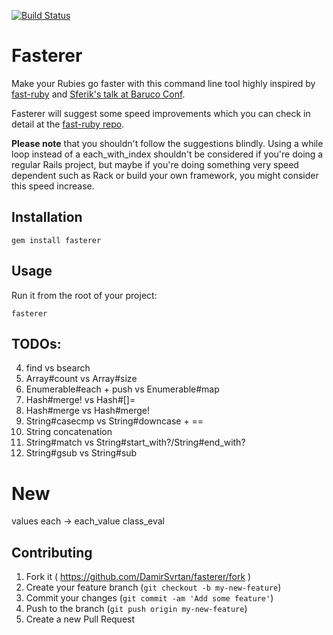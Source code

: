 [![Build Status](https://travis-ci.org/DamirSvrtan/fasterer.svg?branch=master)](https://travis-ci.org/DamirSvrtan/fasterer)
# Fasterer

Make your Rubies go faster with this command line tool highly inspired by [fast-ruby](https://github.com/JuanitoFatas/fast-ruby) and [Sferik's talk at Baruco Conf](https://speakerdeck.com/sferik/writing-fast-ruby).

Fasterer will suggest some speed improvements which you can check in detail at the [fast-ruby repo](https://github.com/JuanitoFatas/fast-ruby).

**Please note** that you shouldn't follow the suggestions blindly. Using a while loop instead of a each_with_index shouldn't be considered if you're doing a regular Rails project, but maybe if you're doing something very speed dependent such as Rack or build your own framework, you might consider this speed increase.



## Installation

```shell
gem install fasterer
```

## Usage

Run it from the root of your project:

```shell
fasterer
```

## TODOs:

4. find vs bsearch
5. Array#count vs Array#size
7. Enumerable#each + push vs Enumerable#map
16. Hash#merge! vs Hash#[]=
17. Hash#merge vs Hash#merge!
20. String#casecmp vs String#downcase + ==
21. String concatenation
22. String#match vs String#start_with?/String#end_with?
23. String#gsub vs String#sub

# New

values each -> each_value
class_eval

## Contributing

1. Fork it ( https://github.com/DamirSvrtan/fasterer/fork )
2. Create your feature branch (`git checkout -b my-new-feature`)
3. Commit your changes (`git commit -am 'Add some feature'`)
4. Push to the branch (`git push origin my-new-feature`)
5. Create a new Pull Request
